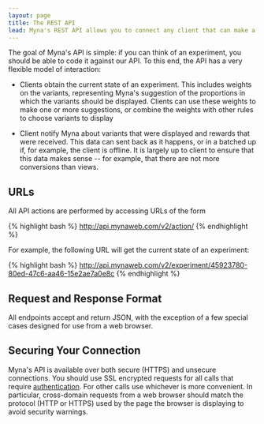 ```yaml
---
layout: page
title: The REST API
lead: Myna's REST API allows you to connect any client that can make a HTTP request
---
```


The goal of Myna's API is simple: if you can think of an experiment, you should be able to code it against our API. To this end, the API has a very flexible model of interaction:

- Clients obtain the current state of an experiment. This includes weights on the variants, representing Myna's suggestion of the proportions in which the variants should be displayed. Clients can use these weights to make one or more suggestions, or combine the weights with other rules to choose variants to display

- Client notify Myna about variants that were displayed and rewards that were received. This data can sent back as it happens, or in a batched up if, for example, the client is offline. It is largely up to client to ensure that this data makes sense -- for example, that there are not more conversions than views.


## URLs

All API actions are performed by accessing URLs of the form

{% highlight bash %}
http://api.mynaweb.com/v2/action/
{% endhighlight %}

For example, the following URL will get the current state of an experiment:

{% highlight bash %}
http://api.mynaweb.com/v2/experiment/45923780-80ed-47c6-aa46-15e2ae7a0e8c
{% endhighlight %}


## Request and Response Format

All endpoints accept and return JSON, with the exception of a few special cases designed for use from a web browser.


## Securing Your Connection

Myna's API is available over both secure (HTTPS) and unsecure connections. You should use SSL encrypted requests for all calls that require [authentication](authentication.html). For other calls use whichever is more convenient. In particular, cross-domain requests from a web browser should match the protocol (HTTP or HTTPS) used by the page the browser is displaying to avoid security warnings.
